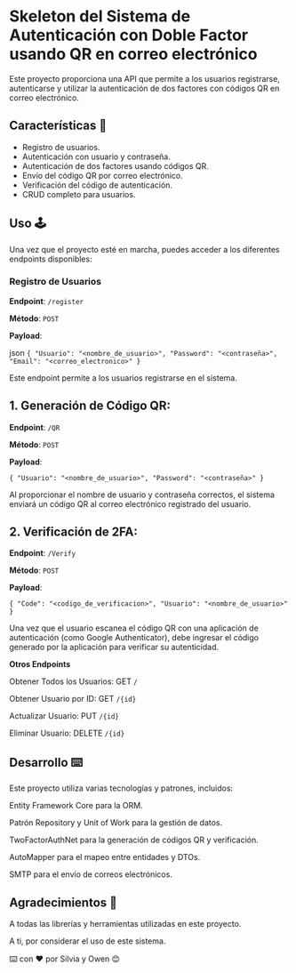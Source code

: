 # Skeleton del Sistema de Autenticación con Doble Factor usando QR en correo electrónico

Este proyecto proporciona una API que permite a los usuarios registrarse, autenticarse y utilizar la autenticación de dos factores con códigos QR en correo electrónico.

## Características 🌟

- Registro de usuarios.
- Autenticación con usuario y contraseña.
- Autenticación de dos factores usando códigos QR.
- Envío del código QR por correo electrónico.
- Verificación del código de autenticación.
- CRUD completo para usuarios.

## Uso 🕹

Una vez que el proyecto esté en marcha, puedes acceder a los diferentes endpoints disponibles:

### Registro de Usuarios

**Endpoint**: `/register`

**Método**: `POST`

**Payload**:

json
`{
    "Usuario": "<nombre_de_usuario>",
    "Password": "<contraseña>",
    "Email": "<correo_electronico>"
}`

Este endpoint permite a los usuarios registrarse en el sistema.

## 1. Generación de Código QR:

**Endpoint**: `/QR`

**Método**: `POST`

**Payload**:

`{
    "Usuario": "<nombre_de_usuario>",
    "Password": "<contraseña>"
}`

Al proporcionar el nombre de usuario y contraseña correctos, el sistema enviará un código QR al correo electrónico registrado del usuario.

## 2. Verificación de 2FA:

**Endpoint**: `/Verify`

**Método**: `POST`

**Payload**:

`{
    "Code": "<codigo_de_verificacion>",
    "Usuario": "<nombre_de_usuario>"
}`

Una vez que el usuario escanea el código QR con una aplicación de autenticación (como Google Authenticator), debe ingresar el código generado por la aplicación para verificar su autenticidad.

**Otros Endpoints**

Obtener Todos los Usuarios: GET `/`

Obtener Usuario por ID: GET `/{id}`

Actualizar Usuario: PUT `/{id}`

Eliminar Usuario: DELETE `/{id}`

## Desarrollo ⌨️
Este proyecto utiliza varias tecnologías y patrones, incluidos:

Entity Framework Core para la ORM.

Patrón Repository y Unit of Work para la gestión de datos.

TwoFactorAuthNet para la generación de códigos QR y verificación.

AutoMapper para el mapeo entre entidades y DTOs.

SMTP para el envío de correos electrónicos.

## Agradecimientos 🎁

A todas las librerías y herramientas utilizadas en este proyecto.

A ti, por considerar el uso de este sistema.

⌨️ con ❤️ por Silvia y Owen 😊
